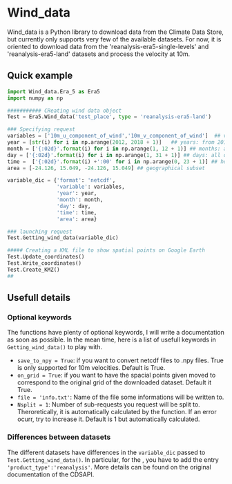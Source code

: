 # Wind_data

Wind_data is a Python library to download data from the Climate Data Store, but currently only supports very few of the available datasets.
For now, it is oriented to download data from the 'reanalysis-era5-single-levels' and 'reanalysis-era5-land' datasets and process the velocity at 10m.

## Quick example

```python
import Wind_data.Era_5 as Era5
import numpy as np

########### CReating wind data object
Test = Era5.Wind_data('test_place', type = 'reanalysis-era5-land')

### Specifying request
variables = ['10m_u_component_of_wind','10m_v_component_of_wind']  ## variables
year = [str(i) for i in np.arange(2012, 2018 + 1)]   ## years: from 2012 to 2018
month = ['{:02d}'.format(i) for i in np.arange(1, 12 + 1)] ## months: all of them
day = ['{:02d}'.format(i) for i in np.arange(1, 31 + 1)] ## days: all of them
time =  ['{:02d}'.format(i) +':00' for i in np.arange(0, 23 + 1)] ## hours: all of them
area = [-24.126, 15.049, -24.126, 15.049] ## geographical subset

variable_dic = {'format': 'netcdf',
                'variable': variables,
                'year': year,
                'month': month,
                'day': day,
                'time': time,
                'area': area}

### launching request
Test.Getting_wind_data(variable_dic)

##### Creating a KML file to show spatial points on Google Earth
Test.Update_coordinates()
Test.Write_coordinates()
Test.Create_KMZ()
##
```

## Usefull details

### Optional keywords

The functions have plenty of optional keywords, I will write a documentation as soon as possible. In the mean time, here is a list of usefull keywords in `Getting_wind_data()` to play with.

- `save_to_npy = True`: if you want to convert netcdf files to .npy files. True is only supported for 10m velocities. Default is True.
- `on_grid = True`: if you want to have the spacial points given moved to correspond to the original grid of the downloaded dataset. Default it True.
- `file = 'info.txt'`: Name of the file some informations will be written to.
- `Nsplit = 1`: Number of sub-requests you request will be split to. Theroretically, it is automatically calculated by the function. If an error ocurr, try to increase it. Default is 1 but automatically calculated.


### Differences between datasets

The different datasets have differences in the `variable_dic` passed to `Test.Getting_wind_data()`. In particular, for the , you have to add the entry `'product_type':'reanalysis'`. More details can be found on the original documentation of the CDSAPI.
